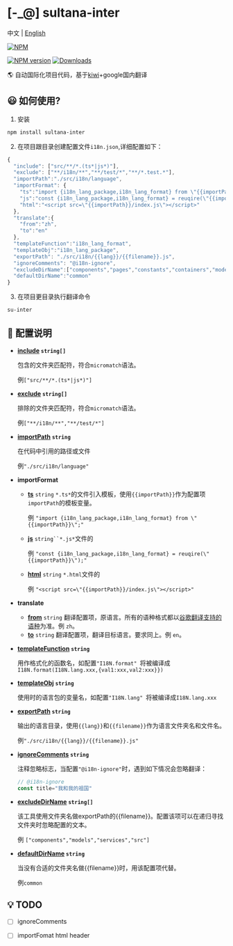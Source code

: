 # [-_@] sultana-inter

中文 | [English](https://github.com/Seasonley/sultana-inter/blob/master/README-en.md)

[![NPM](https://nodei.co/npm/sultana-inter.png)](https://npmjs.org/package/sultana-inter)

[![NPM version][npm-image]][npm-url]
[![Downloads][downloads-image]][npm-url]

🌎 自动国际化项目代码，基于[kiwi](https://github.com/alibaba/kiwi)+google国内翻译

## 😃 如何使用?
1. 安装
```bash
npm install sultana-inter
```
2. 在项目跟目录创建配置文件`i18n.json`,详细配置如下：

```js
{
  "include": ["src/**/*.(ts*|js*)"],
  "exclude": ["**/i18n/**","**/test/*","**/*.test.*"],
  "importPath":"./src/i18n/language",
  "importFormat": {
    "ts":"import {i18n_lang_package,i18n_lang_format} from \"{{importPath}}\";",
    "js":"const {i18n_lang_package,i18n_lang_format} = reuqire(\"{{importPath}}\");",
    "html":"<script src=\"{{importPath}}/index.js\"></script>"
  },
  "translate":{
    "from":"zh",
    "to":"en"
  },
  "templateFunction":"i18n_lang_format",
  "templateObj":"i18n_lang_package",
  "exportPath": "./src/i18n/{{lang}}/{{filename}}.js",
  "ignoreComments": "@i18n-ignore",
  "excludeDirName":["components","pages","constants","containers","models","services","src"],
  "defaultDirName":"common"
}
```

3. 在项目更目录执行翻译命令
```bash
su-inter
```

## 📝 配置说明

- **[include](#include) `string[]`**

  包含的文件夹匹配符，符合`micromatch`语法。

  例`["src/**/*.(ts*|js*)"]`

- **[exclude](#exclude) `string[]`**

  排除的文件夹匹配符，符合`micromatch`语法。

  例`["**/i18n/**","**/test/*"]`

- **[importPath](#importPath) `string`**

  在代码中引用的路径或文件

  例`"./src/i18n/language"`

 - **importFormat**
   -  **[ts](#ts)** `string` `*.ts*`的文件引入模板，使用`{{importPath}}`作为配置项`importPath`的模板变量。

      例 `"import {i18n_lang_package,i18n_lang_format} from \"{{importPath}}\";"`
      
   -  **[js](#js)** `string``*.js*`文件的

      例 `"const {i18n_lang_package,i18n_lang_format} = reuqire(\"{{importPath}}\");"`

   -  **[html](#html)** `string` `*.html`文件的
   
      例 `"<script src=\"{{importPath}}/index.js\"></script>"`

- **translate**
  -   **[from](#from)** `string` 翻译配置项，原语言。所有的语种格式都以[谷歌翻译支持的语种](https://cloud.google.com/translate/docs/languages)为准。例 `zh`。
  -   **[to](#to)** `string` 翻译配置项，翻译目标语言。要求同上。例 `en`。

- **[templateFunction](#templateFunction) `string`**

  用作格式化的函数名，如配置`"I18N.format" `将被编译成`I18N.format(I18N.lang.xxx,{val1:xxx,val2:xxx}})`

- **[templateObj](#templateObj) `string`**

  使用时的语言包的变量名，如配置`"I18N.lang" `将被编译成`I18N.lang.xxx`

- **[exportPath](#exportPath) `string`**

  输出的语言目录，使用`{{lang}}`和`{{filename}}`作为语言文件夹名和文件名。

  例`"./src/i18n/{{lang}}/{{filename}}.js"`

- **[ignoreComments](#ignoreComments) `string`**

  注释忽略标志，当配置`"@i18n-ignore"`时，遇到如下情况会忽略翻译：
  ```js
  // @i18n-ignore
  const title="我和我的祖国"
  ```
- **[excludeDirName](#excludeDirName) `string[]`**

  该工具使用文件夹名做exportPath的{{filename}}。配置该项可以在递归寻找文件夹时忽略配置的文本。

  例 `["components","models","services","src"]`

- **[defaultDirName](#defaultDirName) `string`**

  当没有合适的文件夹名做{{filename}}时，用该配置项代替。

  例`common`


## 💡 TODO
- [ ] ignoreComments
- [ ] importFomat html header


[downloads-image]: http://img.shields.io/npm/dm/sultana-inter.svg
[npm-url]: https://npmjs.org/package/sultana-inter
[npm-image]: http://img.shields.io/npm/v/sultana-inter.svg